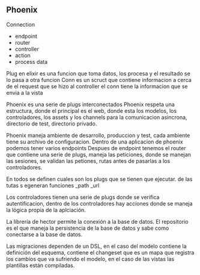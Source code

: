 ## Phoenix

Connection
* endpoint
* router
* controller
* action
* process data

Plug en elixir es una funcion que toma datos, los procesa y el resultado se lo pasa a otra funcion
Conn es un scruct que contiene informacion a cerca de el request que se hizo al controller
el conn tiene la informacion que se envia a la vista

Phoenix es una serie de plugs interconectados
Phoenix respeta una estructura, donde el principal es el web, donde esta los modelos, los controladores, los assets y los channels para la comunicacion asincrona, directorio de test, directorio privado.

Phoenix maneja ambiente de desarrollo, produccion y test, cada ambiente tiene su archivo de configuracion.
Dentro de una aplicacion de phoenix podemos tener varios endpoints
Despues de endpoint tenemos el router que contiene una serie de plugs, maneja las peticiones, donde se manejan las sesiones, se validan las petiones, rutas antes de pasarlas a los controladores.

En todos se definen cuales son los plugs que se tienen que ejecutar.
de las tutas s egeneran funciones _path _url

Los controladores tienen una serie de plugs donde se verifica autentificacion, dentro de los controladores hay acciones donde se maneja la lógica propia de la aplciación.

La librería de hector permite la conexión a la base de datos. El repositorio es el que maneja la persistencia de la base de datos y sabe como conectarse a la base de datos.

Las migraciones dependen de un DSL, en el caso del modelo contiene la definición del esquema, contiene el changeset que es un mapa que registra los cambios que va sufriendo el modelo, en el caso de las vistas las plantillas están compiladas.

